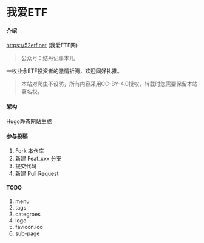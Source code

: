 # 我爱ETF

#### 介绍
https://52etf.net (我爱ETF网)
>公众号：结丹记事本儿

一枚业余ETF投资者的激情折腾，欢迎同好扎推。

>本站对爬虫不设防，所有内容采用CC-BY-4.0授权，转载时您需要保留本站署名权。

#### 架构
Hugo静态网站生成

#### 参与投稿

1.  Fork 本仓库
2.  新建 Feat_xxx 分支
3.  提交代码
4.  新建 Pull Request

#### TODO
1. menu
2. tags
3. categroes
4. logo
5. favicon.ico
6. sub-page
